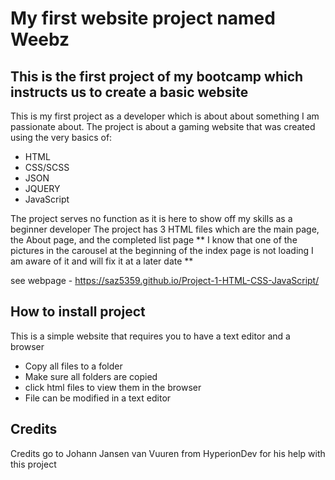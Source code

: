 # My first website project named Weebz

## This is the first project of my bootcamp which instructs us to create a basic website
This is my first project as a developer which is about about something I am passionate about. The project is about a gaming website that was created using the very basics of:
+ HTML
+ CSS/SCSS
+ JSON
+ JQUERY
+ JavaScript 

The project serves no function as it is here to show off my skills as a beginner developer
The project has 3 HTML files which are the main page, the About page, and the completed list page
** I know that one of the pictures in the carousel at the beginning of the index page is not loading I am aware of it and will fix it at a later date **

see webpage - https://saz5359.github.io/Project-1-HTML-CSS-JavaScript/

## How to install project
This is a simple website that requires you to have a text editor and a browser
+ Copy all files to a folder
+ Make sure all folders are copied
+ click html files to view them in the browser
+ File can be modified in a text editor

## Credits
Credits go to Johann Jansen van Vuuren from HyperionDev for his help with this project

